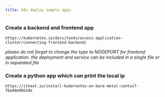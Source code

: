 ```yaml
---
title: k8s deploy sample apps
---
```

### Create a backend and frontend app

``` 
https://kubernetes.io/docs/tasks/access-application-cluster/connecting-frontend-backend/
```
*please do not forget to change the type to NODEPORT for frontend application.*
*the deployment and service can be included in a single file or in separated file*

### Create a python app which can print the local ip

``` 
https://itnext.io/install-kubernetes-on-bare-metal-centos7-fba40e9bb3de
```
